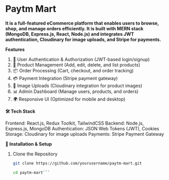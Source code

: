 # Paytm Mart

**It is a full-featured eCommerce platform that enables users to browse, shop, and manage orders efficiently. It is built with MERN stack (MongoDB, Express.js, React, Node.js) and integrates JWT authentication, Cloudinary for image uploads, and Stripe for payments.**

**Features**

1. 🔐 User Authentication & Authorization (JWT-based login/signup)
2. 🛒 Product Management (Add, edit, delete, and list products)
3. 📦 Order Processing (Cart, checkout, and order tracking)
4. 💳 Payment Integration (Stripe payment gateway)
5. 📸 Image Uploads (Cloudinary integration for product images)
6. 📊 Admin Dashboard (Manage users, products, and orders)
7. 🌍 Responsive UI (Optimized for mobile and desktop)

**🛠️ Tech Stack**

Frontend: React.js, Redux Toolkit, TailwindCSS
Backend: Node.js, Express.js, MongoDB
Authentication: JSON Web Tokens (JWT), Cookies
Storage: Cloudinary for image uploads
Payments: Stripe Payment Gateway

**🎯 Installation & Setup**

1. Clone the Repository
   ```bash
   git clone https://github.com/yourusername/paytm-mart.git
   ```
   ```bash
   cd paytm-mart```

